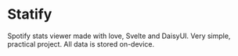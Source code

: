 # Statify

Spotify stats viewer made with love, Svelte and DaisyUI.
Very simple, practical project. All data is stored on-device.